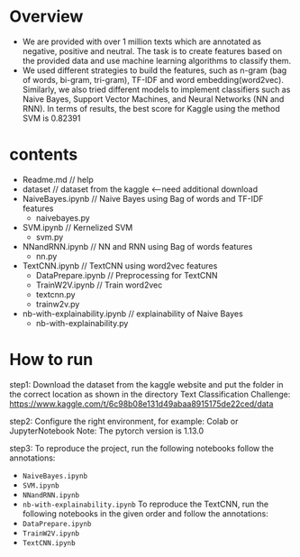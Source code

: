 # Overview
- We are provided with over 1 million texts which are annotated as negative, positive and neutral. The task
is to create features based on the provided data and use machine learning algorithms to classify them.
- We used different strategies to build the features, such as n-gram (bag of words, bi-gram, tri-gram),
TF-IDF and word embedding(word2vec). Similarly, we also tried different models to implement classifiers
such as Naive Bayes, Support Vector Machines, and Neural Networks (NN and RNN). In terms of results,
the best score for Kaggle using the method SVM is 0.82391

# contents
- Readme.md                   // help
- dataset  // dataset from the kaggle <--need additional download   
- NaiveBayes.ipynb            // Naive Bayes using Bag of words and TF-IDF features
    - naivebayes.py
- SVM.ipynb                   // Kernelized SVM
    - svm.py
- NNandRNN.ipynb              // NN and RNN using Bag of words features
    - nn.py
- TextCNN.ipynb               // TextCNN using word2vec features
    - DataPrepare.ipynb       // Preprocessing for TextCNN
    - TrainW2V.ipynb          // Train word2vec
    - textcnn.py              
    - trainw2v.py
- nb-with-explainability.ipynb      //  explainability of Naive Bayes
    - nb-with-explainability.py

# How to run
step1:
Download the dataset from the kaggle website and put the folder in the correct location as shown in the directory
    Text Classification Challenge:
    https://www.kaggle.com/t/6c98b08e131d49abaa8915175de22ced/data

step2:
Configure the right environment, for example: Colab or JupyterNotebook
Note: The pytorch version is 1.13.0

step3:
To reproduce the project, run the following notebooks follow the annotations:
- `NaiveBayes.ipynb`
- `SVM.ipynb` 
- `NNandRNN.ipynb` 
- `nb-with-explainability.ipynb` 
To reproduce the TextCNN, run the following notebooks in the given order and follow the annotations: 
- `DataPrepare.ipynb` 
- `TrainW2V.ipynb`
- `TextCNN.ipynb`